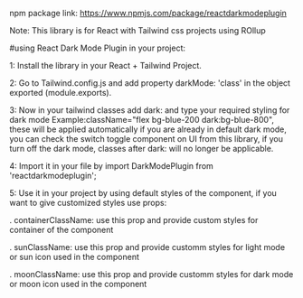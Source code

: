 npm package link: https://www.npmjs.com/package/reactdarkmodeplugin


Note: This library is for React with Tailwind css projects using ROllup

#using React Dark Mode Plugin in your project:

1: Install the library in your React + Tailwind Project.

2: Go to Tailwind.config.js and add property darkMode: 'class' in the object exported (module.exports).

3: Now in your tailwind classes add dark: and type your required styling for dark mode Example:className="flex bg-blue-200 dark:bg-blue-800", these will be applied automatically if you are already in default dark mode, you can check the switch toggle component on UI from this library, if you turn off the dark mode, classes after dark: will no longer be applicable.

4: Import it in your file by import DarkModePlugin from 'reactdarkmodeplugin';

5: Use it in your project by using default styles of the component, if you want to give customized styles use props:
   
   . containerClassName: use this prop and provide custom styles for container of the component

   . sunClassName: use this prop and provide customm styles for light mode or sun icon used in the component

   . moonClassName: use this prop and provide customm styles for dark mode or moon icon used in the component    

